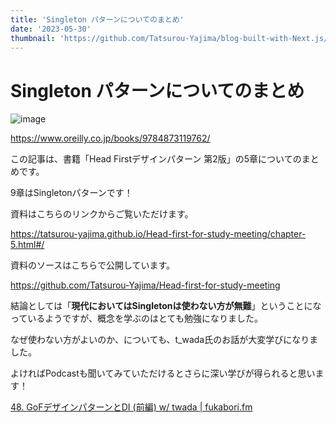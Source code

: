 ```yaml
---
title: 'Singleton パターンについてのまとめ'
date: '2023-05-30'
thumbnail: 'https://github.com/Tatsurou-Yajima/blog-built-with-Next.js/assets/44424270/4ea27f14-257d-4850-9324-ac0c0ce71b87'
---
```


# Singleton パターンについてのまとめ

![image](https://github.com/Tatsurou-Yajima/blog-built-with-Next.js/assets/44424270/4ea27f14-257d-4850-9324-ac0c0ce71b87)

https://www.oreilly.co.jp/books/9784873119762/

この記事は、書籍「Head Firstデザインパターン 第2版」の5章についてのまとめです。

9章はSingletonパターンです！

資料はこちらのリンクからご覧いただけます。

https://tatsurou-yajima.github.io/Head-first-for-study-meeting/chapter-5.html#/

資料のソースはこちらで公開しています。

https://github.com/Tatsurou-Yajima/Head-first-for-study-meeting


結論としては「**現代においてはSingletonは使わない方が無難**」ということになっているようですが、概念を学ぶのはとても勉強になりました。

なぜ使わない方がよいのか、についても、t_wada氏のお話が大変学びになりました。

よければPodcastも聞いてみていただけるとさらに深い学びが得られると思います！

[48. GoFデザインパターンとDI (前編) w/ twada | fukabori.fm](https://fukabori.fm/episode/48)
